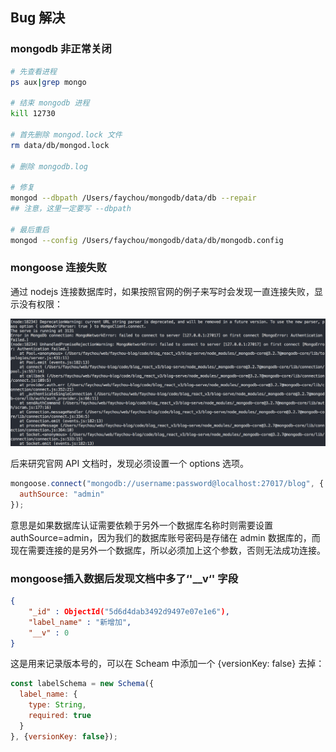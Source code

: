 ## Bug 解决
### mongodb 非正常关闭
``` bash
# 先查看进程
ps aux|grep mongo

# 结束 mongodb 进程
kill 12730

# 首先删除 mongod.lock 文件
rm data/db/mongod.lock

# 删除 mongodb.log 

# 修复
mongod --dbpath /Users/faychou/mongodb/data/db --repair
## 注意，这里一定要写 --dbpath

# 最后重启
mongod --config /Users/faychou/mongodb/data/db/mongodb.config
```

### mongoose 连接失败
通过 nodejs 连接数据库时，如果按照官网的例子来写时会发现一直连接失败，显示没有权限：

![](mdImgs/mongoose-connect-bug.png)

后来研究官网 API 文档时，发现必须设置一个 options 选项。

``` js
mongoose.connect("mongodb://username:password@localhost:27017/blog", { 
  authSource: "admin"
});
```

意思是如果数据库认证需要依赖于另外一个数据库名称时则需要设置 authSource=admin，因为我们的数据库账号密码是存储在 admin 数据库的，而现在需要连接的是另外一个数据库，所以必须加上这个参数，否则无法成功连接。

### mongoose插入数据后发现文档中多了‘'__v‘' 字段
``` json
{
    "_id" : ObjectId("5d6d4dab3492d9497e07e1e6"),
    "label_name" : "新增加",
    "__v" : 0
}
```

这是用来记录版本号的，可以在 Scheam 中添加一个 {versionKey: false} 去掉：

``` js
const labelSchema = new Schema({
  label_name: {
    type: String,
    required: true
  }
}, {versionKey: false});
```
